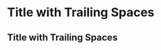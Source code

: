 Title with Trailing Spaces
==========================    

Title with Trailing Spaces
--------------------------    
